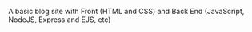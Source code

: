 A basic blog site with Front (HTML and CSS) and Back End (JavaScript, NodeJS, Express and EJS, etc)
